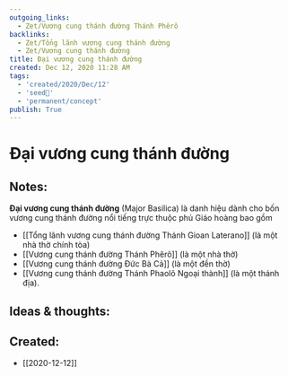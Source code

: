 ```yaml
---
outgoing_links:
  - Zet/Vương cung thánh đường Thánh Phêrô
backlinks:
  - Zet/Tổng lãnh vương cung thánh đường
  - Zet/Vương cung thánh đường
title: Đại vương cung thánh đường
created: Dec 12, 2020 11:28 AM
tags:
  - 'created/2020/Dec/12'
  - 'seed🥜'
  - 'permanent/concept'
publish: True
---
```

# Đại vương cung thánh đường

## Notes:
**Đại vương cung thánh đường** (Major Basilica) là danh hiệu dành cho bốn vương cung thánh đường nổi tiếng trực thuộc phủ Giáo hoàng bao gồm 

- [[Tổng lãnh vương cung thánh đường Thánh Gioan Laterano]] (là một nhà thờ chính tòa)
- [[Vương cung thánh đường Thánh Phêrô]] (là một nhà thờ)
- [[Vương cung thánh đường Đức Bà Cả]] (là một đền thờ)
- [[Vương cung thánh đường Thánh Phaolô Ngoại thành]] (là một thánh địa).

## Ideas & thoughts:


## Created:
- [[2020-12-12]]
